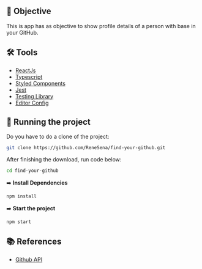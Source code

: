 ## 🎯 Objective

This is app has as objective to show profile details of a person with base in your GitHub.

## 🛠️ Tools

- [ReactJs](https://pt-br.reactjs.org/)
- [Typescript](https://www.typescriptlang.org/)
- [Styled Components](https://styled-components.com/)
- [Jest](https://jestjs.io/pt-BR/)
- [Testing Library](https://testing-library.com/)
- [Editor Config](https://editorconfig.org/)

## 🚀 Running the project

Do you have to do a clone of the project:

```bash
git clone https://github.com/ReneSena/find-your-github.git
```

After finishing the download, run code below:

```bash
cd find-your-github
```

➡️ **Install Dependencies**
```bash
npm install
```
➡️ **Start the project**
```bash
npm start
```

## 📚 References

- [Github API](https://docs.github.com/en)
